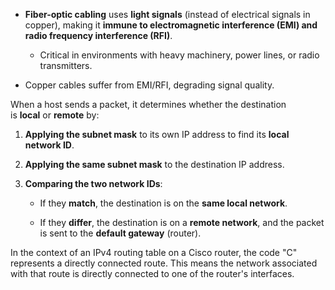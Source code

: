 
- **Fiber-optic cabling** uses **light signals** (instead of electrical signals in copper), making it **immune to electromagnetic interference (EMI) and radio frequency interference (RFI)**.
    
    - Critical in environments with heavy machinery, power lines, or radio transmitters.
        
- Copper cables suffer from EMI/RFI, degrading signal quality.

When a host sends a packet, it determines whether the destination is **local** or **remote** by:

1. **Applying the subnet mask** to its own IP address to find its **local network ID**.
    
2. **Applying the same subnet mask** to the destination IP address.
    
3. **Comparing the two network IDs**:
    
    - If they **match**, the destination is on the **same local network**.
        
    - If they **differ**, the destination is on a **remote network**, and the packet is sent to the **default gateway** (router).


In the context of an IPv4 routing table on a Cisco router, the code "C" represents a directly connected route. This means the network associated with that route is directly connected to one of the router's interfaces.